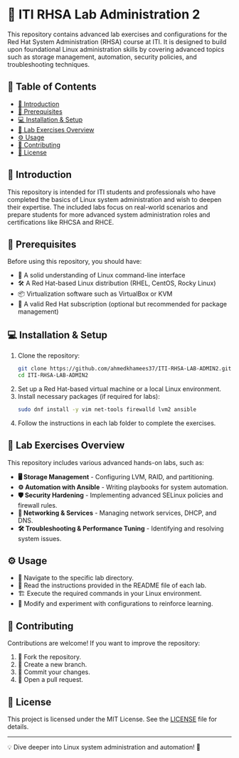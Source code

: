 # 🚀 ITI RHSA Lab Administration 2

This repository contains advanced lab exercises and configurations for the Red Hat System Administration (RHSA) course at ITI. It is designed to build upon foundational Linux administration skills by covering advanced topics such as storage management, automation, security policies, and troubleshooting techniques.

## 📌 Table of Contents
- [📖 Introduction](#introduction)
- [🔧 Prerequisites](#prerequisites)
- [💻 Installation & Setup](#installation--setup)
- [📂 Lab Exercises Overview](#lab-exercises-overview)
- [⚙️ Usage](#usage)
- [🤝 Contributing](#contributing)
- [📜 License](#license)

## 📖 Introduction
This repository is intended for ITI students and professionals who have completed the basics of Linux system administration and wish to deepen their expertise. The included labs focus on real-world scenarios and prepare students for more advanced system administration roles and certifications like RHCSA and RHCE.

## 🔧 Prerequisites
Before using this repository, you should have:
- 🐧 A solid understanding of Linux command-line interface
- 🛠 A Red Hat-based Linux distribution (RHEL, CentOS, Rocky Linux)
- 📦 Virtualization software such as VirtualBox or KVM
- 🔑 A valid Red Hat subscription (optional but recommended for package management)

## 💻 Installation & Setup
1. Clone the repository:
   ```bash
   git clone https://github.com/ahmedkhamees37/ITI-RHSA-LAB-ADMIN2.git
   cd ITI-RHSA-LAB-ADMIN2
   ```
2. Set up a Red Hat-based virtual machine or a local Linux environment.
3. Install necessary packages (if required for labs):
   ```bash
   sudo dnf install -y vim net-tools firewalld lvm2 ansible
   ```
4. Follow the instructions in each lab folder to complete the exercises.

## 📂 Lab Exercises Overview
This repository includes various advanced hands-on labs, such as:
- **🖥 Storage Management** - Configuring LVM, RAID, and partitioning.
- **⚙️ Automation with Ansible** - Writing playbooks for system automation.
- **🛡 Security Hardening** - Implementing advanced SELinux policies and firewall rules.
- **📡 Networking & Services** - Managing network services, DHCP, and DNS.
- **🛠 Troubleshooting & Performance Tuning** - Identifying and resolving system issues.

## ⚙️ Usage
- 📂 Navigate to the specific lab directory.
- 📜 Read the instructions provided in the README file of each lab.
- 🏗 Execute the required commands in your Linux environment.
- 📝 Modify and experiment with configurations to reinforce learning.

## 🤝 Contributing
Contributions are welcome! If you want to improve the repository:
1. 🍴 Fork the repository.
2. 🌿 Create a new branch.
3. 💾 Commit your changes.
4. 🔄 Open a pull request.

## 📜 License
This project is licensed under the MIT License. See the [LICENSE](LICENSE) file for details.

---
💡 Dive deeper into Linux system administration and automation! 🚀

